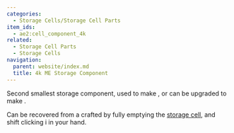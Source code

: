 ```yaml
---
categories:
  - Storage Cells/Storage Cell Parts
item_ids:
  - ae2:cell_component_4k
related:
  - Storage Cell Parts
  - Storage Cells
navigation:
  parent: website/index.md
  title: 4k ME Storage Component
---
```


Second smallest storage component, used to make <ItemLink
id="item_storage_cell_4k"/>, or can be upgraded to
make <ItemLink id="cell_component_16k"/>.

Can be recovered from a crafted <ItemLink
id="item_storage_cell_4k"/> by fully emptying the
[storage cell](../../storage-cells.md), and shift clicking i in your
hand.

<RecipeFor id="cell_component_4k" />
